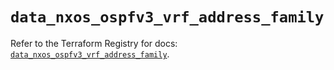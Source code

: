 # `data_nxos_ospfv3_vrf_address_family`

Refer to the Terraform Registry for docs: [`data_nxos_ospfv3_vrf_address_family`](https://registry.terraform.io/providers/ciscodevnet/nxos/0.5.10/docs/data-sources/ospfv3_vrf_address_family).
